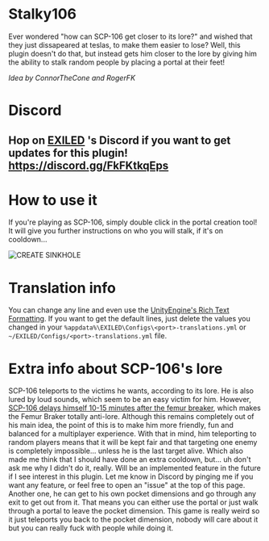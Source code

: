# Stalky106
Ever wondered "how can SCP-106 get closer to its lore?" and wished that they just dissapeared at teslas, to make them easier to lose? Well, this plugin doesn't do that, but instead gets him closer to the lore by giving him the ability to stalk random people by placing a portal at their feet!

*Idea by ConnorTheCone and RogerFK*

# Discord
## Hop on [EXILED](https://github.com/Exiled-Team/EXILED) 's Discord if you want to get updates for this plugin! https://discord.gg/FkFKtkqEps

# How to use it

If you're playing as SCP-106, simply double click in the portal creation tool! It will give you further instructions on who you will stalk, if it's on cooldown...

![CREATE SINKHOLE](https://i.imgur.com/tQQWaGw.jpg)

# Translation info

You can change any line and even use the [UnityEngine's Rich Text Formatting](https://docs.unity3d.com/Manual/StyledText.html). If you want to get the default lines, just delete the values you changed in your `%appdata%\EXILED\Configs\<port>-translations.yml` or `~/EXILED/Configs/<port>-translations.yml` file.

# Extra info about SCP-106's lore

SCP-106 teleports to the victims he wants, according to its lore. He is also lured by loud sounds, which seem to be an easy victim for him. However, [SCP-106 delays himself 10-15 minutes after the femur breaker](http://www.scp-wiki.net/once-but-not-now), which makes the Femur Braker totally anti-lore. Although this remains completely out of his main idea, the point of this is to make him more friendly, fun and balanced for a multiplayer experience. With that in mind, him teleporting to random players means that it will be kept fair and that targeting one enemy is completely impossible... unless he is the last target alive. Which also made me think that I should have done an extra cooldown, but... uh don't ask me why I didn't do it, really. Will be an implemented feature in the future if I see interest in this plugin. Let me know in Discord by pinging me if you want any feature, or feel free to open an "issue" at the top of this page.
Another one, he can get to his own pocket dimensions and go through any exit to get out from it. That means you can either use the portal or just walk through a portal to leave the pocket dimension. This game is really weird so it just teleports you back to the pocket dimension, nobody will care about it but you can really fuck with people while doing it.
